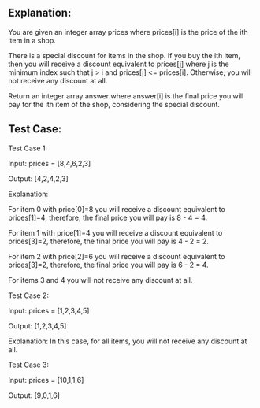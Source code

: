 ## Explanation:

You are given an integer array prices where prices[i] is the price of the ith item in a shop.

There is a special discount for items in the shop. If you buy the ith item, then you will receive a discount equivalent to prices[j] where j is the minimum index such that j > i and prices[j] <= prices[i]. Otherwise, you will not receive any discount at all.

Return an integer array answer where answer[i] is the final price you will pay for the ith item of the shop, considering the special discount.

 
## Test Case:

Test Case 1:

Input: prices = [8,4,6,2,3]

Output: [4,2,4,2,3]

Explanation: 

For item 0 with price[0]=8 you will receive a discount equivalent to prices[1]=4, therefore, the final price you will pay is 8 - 4 = 4.

For item 1 with price[1]=4 you will receive a discount equivalent to prices[3]=2, therefore, the final price you will pay is 4 - 2 = 2.

For item 2 with price[2]=6 you will receive a discount equivalent to prices[3]=2, therefore, the final price you will pay is 6 - 2 = 4.

For items 3 and 4 you will not receive any discount at all.



Test Case 2:

Input: prices = [1,2,3,4,5]

Output: [1,2,3,4,5]

Explanation: In this case, for all items, you will not receive any discount at all.



Test Case 3:

Input: prices = [10,1,1,6]

Output: [9,0,1,6]
